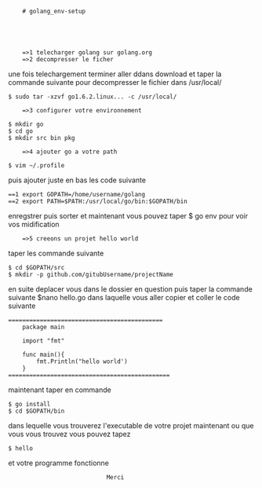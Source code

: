 		# golang_env-setup





		=>1 telecharger golang sur golang.org
		=>2 decompresser le ficher
une fois telechargement terminer aller ddans download et taper la commande suivante pour decompresser le
fichier dans /usr/local/ 

	$ sudo tar -xzvf go1.6.2.linux... -c /usr/local/

		=>3 configurer votre environnement

	$ mkdir go
	$ cd go
	$ mkdir src bin pkg
		
		=>4 ajouter go a votre path
	
	$ vim ~/.profile
puis ajouter juste en bas les code suivante

	==1 export GOPATH=/home/username/golang
	==2 export PATH=$PATH:/usr/local/go/bin:$GOPATH/bin

enregstrer puis sorter
et maintenant vous pouvez taper $ go env pour voir vos midification

		=>5 creeons un projet hello world
taper les commande suivante

	$ cd $GOPATH/src
	$ mkdir -p github.com/gitubUsername/projectName

en suite deplacer vous dans le dossier en question puis taper la commande suivante
	$nano hello.go
dans laquelle vous aller copier et coller le code suivante

	============================================
		package main

		import "fmt"

		func main(){
			fmt.Println("hello world')
		}
	==============================================
maintenant taper en commande 
	
	$ go install
	$ cd $GOPATH/bin

dans lequelle vous trouverez l'executable de votre projet 
maintenant ou que vous vous trouvez vous pouvez tapez 
	
	$ hello

et votre programme fonctionne 






								Merci




